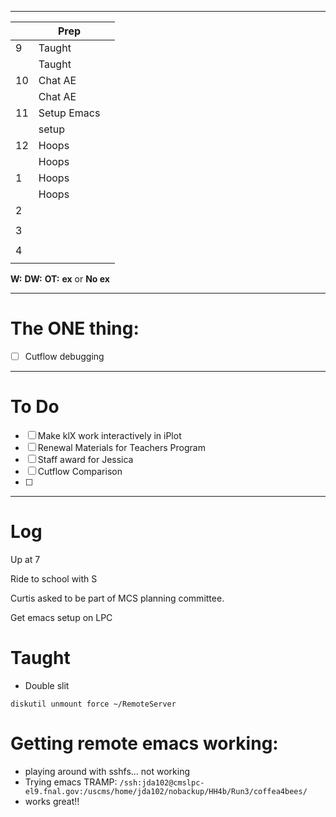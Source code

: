 
---

|     | Prep        |     |
| --- | ----------- | --- |
| 9   | Taught      |     |
|     | Taught      |     |
| 10  | Chat AE     |     |
|     | Chat AE     |     |
| 11  | Setup Emacs |     |
|     | setup       |     |
| 12  | Hoops       |     |
|     | Hoops       |     |
| 1   | Hoops       |     |
|     | Hoops       |     |
| 2   |             |     |
|     |             |     |
| 3   |             |     |
|     |             |     |
| 4   |             |     |
|     |             |     |

**W:**
**DW:**
**OT:**
**ex** or **No ex**

---
# The ONE thing: 
- [ ] Cutflow debugging

---
# To Do

- [ ] Make klX work interactively in iPlot
- [ ] Renewal Materials for Teachers Program
- [ ]  Staff award for Jessica
- [ ] Cutflow Comparison
- [ ] 

---

# Log

Up at 7

Ride to school with S

Curtis asked to be part of MCS planning committee. 

Get emacs setup on LPC


# Taught
- Double slit

`diskutil unmount force ~/RemoteServer`

# Getting remote emacs working:
- playing around with sshfs... not working
- Trying emacs TRAMP: 
`/ssh:jda102@cmslpc-el9.fnal.gov:/uscms/home/jda102/nobackup/HH4b/Run3/coffea4bees/`
- works great!! 


